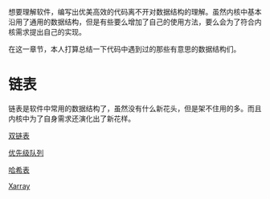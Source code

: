 想要理解软件，编写出优美高效的代码离不开对数据结构的理解。虽然内核中基本沿用了通用的数据结构，但是有些要么增加了自己的使用方法，要么会为了符合内核需求提出自己的实现。

在这一章节，本人打算总结一下代码中遇到过的那些有意思的数据结构们。

# 链表

链表是软件中常用的数据结构了，虽然没有什么新花头，但是架不住用的多。而且内核中为了自身需求还演化出了新花样。

[双链表][1]

[优先级队列][2]

[哈希表][3]

[Xarray][4]


[1]: /data_struct/01-list.md
[2]: /data_struct/03-plist.md
[3]: /data_struct/02-hlist.md
[4]: /data_struct/04-xarray.md
